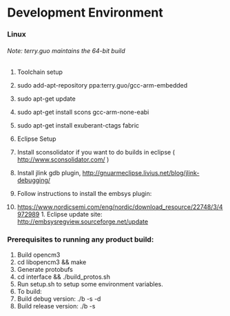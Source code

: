 Development Environment
=======================
### Linux 
###### Note: terry.guo maintains the 64-bit build

1. Toolchain setup
  1. sudo add-apt-repository ppa:terry.guo/gcc-arm-embedded 
  1. sudo apt-get update
  1. sudo apt-get install scons gcc-arm-none-eabi
  1. sudo apt-get install exuberant-ctags fabric

1. Eclipse Setup
  1. Install sconsolidator if you want to do builds in eclipse ( http://www.sconsolidator.com/ )
  1. Install jlink gdb plugin, http://gnuarmeclipse.livius.net/blog/jlink-debugging/
1. Follow instructions to install the embsys plugin: 
  1. https://www.nordicsemi.com/eng/nordic/download_resource/22748/3/4972989 
    1. Eclipse update site: http://embsysregview.sourceforge.net/update


### Prerequisites to running any product build:

1. Build opencm3
  1. cd libopencm3 && make
1. Generate protobufs
  1. cd interface && ./build_protos.sh
1. Run setup.sh to setup some environment variables.
1. To build:
  1. Build debug version: ./b -s -d 
  1. Build release version: ./b -s
  
